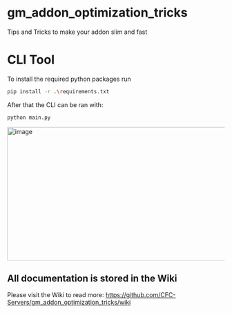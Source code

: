 # gm_addon_optimization_tricks
Tips and Tricks to make your addon slim and fast

# CLI Tool
To install the required python packages run
```bash
pip install -r .\requirements.txt
```

After that the CLI can be ran with:
```bash
python main.py
```
<img width="1019" height="309" alt="image" src="https://github.com/user-attachments/assets/a3d7b673-9b42-40ea-8fd4-17b286603bd3" />

## All documentation is stored in the Wiki
Please visit the Wiki to read more: https://github.com/CFC-Servers/gm_addon_optimization_tricks/wiki
